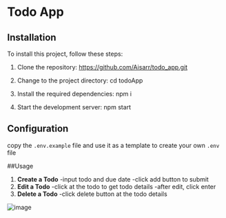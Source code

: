 # Todo App 

## Installation

To install this project, follow these steps:

1. Clone the repository: https://github.com/Aisarr/todo_app.git


2. Change to the project directory: cd todoApp


3. Install the required dependencies: npm i


4. Start the development server: npm start



## Configuration

copy the `.env.example` file and use it as a template to create your own `.env`  file

##Usage

1. **Create a Todo**
   -input todo and due date
   -click add button to submit
2. **Edit a Todo**
   -click at the todo to get todo details
   -after edit, click enter
3. **Delete a Todo**
   -click delete button at the todo details

![image](https://github.com/Aisarr/2300965-36-Ais-Todo-Gold/assets/136446833/6dab1c11-31fc-402c-8e9d-c6e0fbc43f4f)
